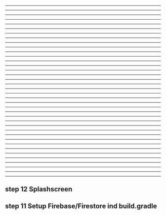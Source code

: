 ------------------------------------------------------------
------------------------------------------------------------
------------------------------------------------------------
------------------------------------------------------------
------------------------------------------------------------
------------------------------------------------------------
------------------------------------------------------------
------------------------------------------------------------
------------------------------------------------------------
------------------------------------------------------------
------------------------------------------------------------
------------------------------------------------------------
------------------------------------------------------------
------------------------------------------------------------
------------------------------------------------------------
------------------------------------------------------------
------------------------------------------------------------
------------------------------------------------------------
------------------------------------------------------------
------------------------------------------------------------
------------------------------------------------------------
------------------------------------------------------------
------------------------------------------------------------
------------------------------------------------------------
------------------------------------------------------------
------------------------------------------------------------
------------------------------------------------------------
------------------------------------------------------------
------------------------------------------------------------
------------------------------------------------------------
------------------------------------------------------------
------------------------------------------------------------
------------------------------------------------------------
------------------------------------------------------------
------------------------------------------------------------
------------------------------------------------------------
------------------------------------------------------------
------------------------------------------------------------
step 12 Splashscreen
------------------------------------------------------------
step 11 Setup Firebase/Firestore ind build.gradle
------------------------------------------------------------